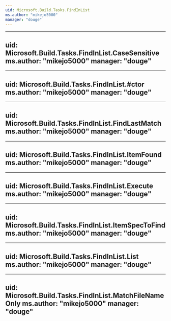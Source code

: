 ```yaml
---
uid: Microsoft.Build.Tasks.FindInList
ms.author: "mikejo5000"
manager: "douge"
---
```


---
uid: Microsoft.Build.Tasks.FindInList.CaseSensitive
ms.author: "mikejo5000"
manager: "douge"
---

---
uid: Microsoft.Build.Tasks.FindInList.#ctor
ms.author: "mikejo5000"
manager: "douge"
---

---
uid: Microsoft.Build.Tasks.FindInList.FindLastMatch
ms.author: "mikejo5000"
manager: "douge"
---

---
uid: Microsoft.Build.Tasks.FindInList.ItemFound
ms.author: "mikejo5000"
manager: "douge"
---

---
uid: Microsoft.Build.Tasks.FindInList.Execute
ms.author: "mikejo5000"
manager: "douge"
---

---
uid: Microsoft.Build.Tasks.FindInList.ItemSpecToFind
ms.author: "mikejo5000"
manager: "douge"
---

---
uid: Microsoft.Build.Tasks.FindInList.List
ms.author: "mikejo5000"
manager: "douge"
---

---
uid: Microsoft.Build.Tasks.FindInList.MatchFileNameOnly
ms.author: "mikejo5000"
manager: "douge"
---
